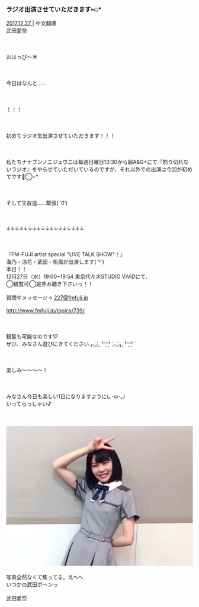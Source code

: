 ### ラジオ出演させていただきます⑅︎◡̈︎*
<a target="_blank" rel="noreferrer noopener" href="http://blog.nanabunnonijyuuni.com/s/n227/diary/detail/66?ima=3050&cd=blog">2017.12.27 </a>| 中文翻譯<a target="_blank" rel="noreferrer noopener" href=""></a><br>
武田愛奈<br><br><br><br>
おはっぴ〜☀︎<br><br><br><br>
今日はなんと……<br><br><br><br>
！！！<br><br><br><br>
初めてラジオ生出演させていただきます！！！<br><br><br><br>
私たちナナブンノニジュウニは毎週日曜日13:30から超A&G+にて『割り切れないラジオ』をやらせていただいているのですが、それ以外での出演は今回が初めてです◡̈⃝︎⋆︎*<br><br><br><br>
そして生放送……緊張( *˙0˙*)<br><br><br><br>
↓↓↓↓↓↓↓↓↓↓↓↓↓↓↓↓↓↓<br><br><br><br>
『FM-FUJI artist special "LIVE TALK SHOW"！』<br>
海乃・涼花・武田・帆風が出演します(*´꒳`*)<br>
本日！！<br>
12月27日（水）19:00~19:54 東京代々木STUDIO ViViDにて、<br>
◯観覧可◯是非お聴き下さいっ！！<br><br>
 質問やメッセージ→ 227@fmfuji.jp<br><br>
http://www.fmfuji.jp/topics/739/<br><br><br><br>
観覧も可能なのです♡<br>
ぜひ、みなさん遊びにきてくださいˏ₍⸜̠̇⸝̠̇₎ˎ ̀⁽⸌̠̇⸍̠̇⁾ ́ˏ₍⸜̠̇⸝̠̇₎ˎ ̀⁽⸌̠̇⸍̠̇⁾ ́<br><br><br><br>
楽しみ〜〜〜〜！<br><br><br><br>
みなさん今日も楽しい1日になりますように(｡･ω･｡)<br>
いってらっしゃい♪<br><br><br><br>
<img src="../../../../../Album/Backup/Blog/Aina/Dec2017/20171227_2_Blog_Aina_1.jpg"><br><br>
写真全然なくて焦ってる。えへへ<br>
いつかの武田ポ〜ンっ<br><br>
武田愛奈